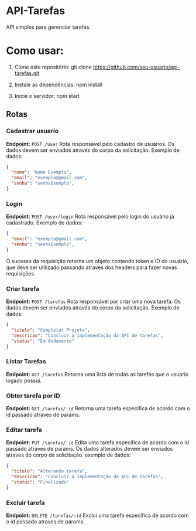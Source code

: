 # API-Tarefas
API simples para gerenciar tarefas.

# Como usar:
1. Clone este repositório:
git clone https://github.com/seu-usuario/api-tarefas.git

2. Instale as dependências:
npm install

3. Inicie o servidor:
npm start

## Rotas
### Cadastrar usuario
**Endpoint:** `POST /user`
Rota responsável pelo cadastro de usuários. Os dados devem ser enviados através do corpo da solicitação.
Exemplo de dados:
```json
{
  "nome": "Nome Exemplo",
  "email": "exemplo@gmail.com",
  "senha": "senhaExemplo",
}
```

### Login 
**Endpoint:** `POST /user/login`
Rota responsável pelo login do usuário já cadastrado.
Exemplo de dados:
```json
{
  "email": "exemplo@gmail.com",
  "senha": "senhaExemplo",
}
```
O sucesso da requisição retorna um objeto contendo token e ID do usuário, que deve ser utilizado passando através dos headers para fazer novas requisições

### Criar tarefa
**Endpoint:** `POST /tarefas`
Rota responsável por criar uma nova tarefa. Os dados devem ser enviados através do corpo da solicitação.
Exemplo de dados:
```json
{
  "titulo": "Completar Projeto",
  "descricao": "Concluir a implementação da API de tarefas",
  "status": "Em Andamento"
}
```

### Listar Tarefas
**Endpoint:** `GET /tarefas`
Retorna uma lista de todas as tarefas que o usuario logado possui.

### Obter tarefa por ID
**Endpoint:** `GET /tarefas/:id`
Retorna uma tarefa especifica de acordo com o id passado atraves de params.

### Editar tarefa
**Endpoint:** `PUT /tarefas/:id`
Edita uma tarefa especifica de acordo com o id passado atraves de params.
Os dados alterados devem ser enviados atraves do corpo da solicitação.
exemplo de dados:
```json
{
  "titulo": "Alterando tarefa",
  "descricao": "Concluir a implementação da API de tarefas",
  "status": "Finalizado"
}
```

### Excluir tarefa
**Endpoint:** `DELETE /tarefas/:id`
Exclui uma tarefa especifica de acordo com o id passado atraves de params.
